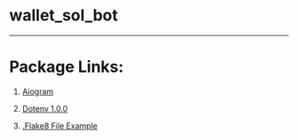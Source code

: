# wallet_sol_bot

---
# Package Links:

1. [Aiogram](https://pypi.org/project/aiogram/)

2. [Dotenv 1.0.0](https://pypi.org/project/python-dotenv/)

3. [.Flake8 File Example](https://gist.github.com/krnd/1f3fb6c05af365977e486c47cb7b4a72)
